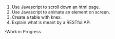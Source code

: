 1. Use Javascript to scroll down an html page.
2. Use Javascript to animate an element on screen.
3. Create a table with knex.
4. Explain what is meant by a RESTful API

-Work in Progress
